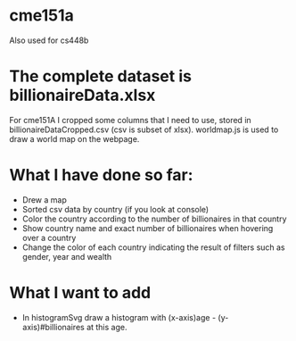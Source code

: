 # cme151a
Also used for cs448b
# The complete dataset is billionaireData.xlsx
For cme151A I cropped some columns that I need to use, stored in billionaireDataCropped.csv (csv is subset of xlsx). worldmap.js is used to draw a world map on the webpage.
# What I have done so far: 
  - Drew a map
  - Sorted csv data by country (if you look at console)
  - Color the country according to the number of billionaires in that country
  - Show country name and exact number of billionaires when hovering over a country
  - Change the color of each country indicating the result of filters such as gender, year and wealth
# What I want to add
  - In histogramSvg draw a histogram with (x-axis)age - (y-axis)#billionaires at this age. 
